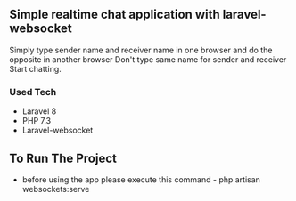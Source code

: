 ## Simple realtime chat application with laravel-websocket

Simply type sender name and receiver name in one browser and do the opposite in another browser
Don't type same name for sender and receiver
Start chatting.

### Used Tech

- Laravel 8
- PHP 7.3
- Laravel-websocket

## To Run The Project

- before using the app please execute this command - php artisan websockets:serve
